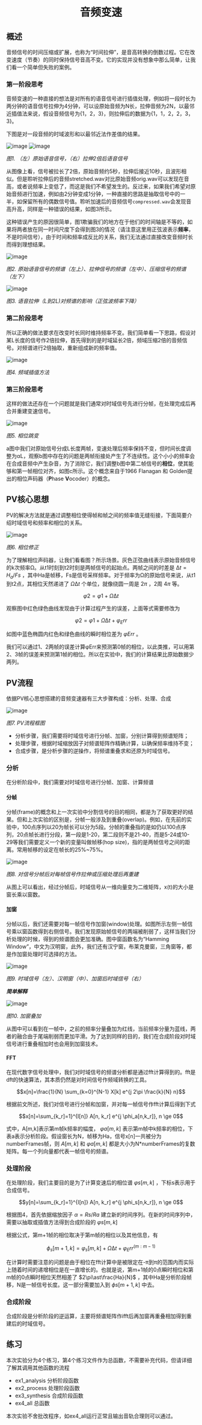 <h1 align="center"> 音频变速 </h1>

## 概述

音频信号的时间压缩或扩展，也称为“时间拉伸”，是音高转换的倒数过程。它在改变速度（节奏）的同时保持信号音高不变。它的实现并没有想象中那么简单，让我们看一个简单但失败的案例。

### 第一阶段思考

音频变速的一种直接的想法是对所有的语音信号进行插值处理，例如将一段时长为两分钟的语音信号拉伸为4分钟，可以设原始音频为N长，拉伸音频为2N，以最邻近插值法来说，假设音频信号为{1，2，3}，则拉伸后的数据为{1，1，2，2，3，3}。

下图是对一段音频的时域波形和以最邻近法作差值的结果。

![image](https://user-images.githubusercontent.com/88413945/185904888-4f3b1173-6fb1-400f-88bf-8c03d0b0c5b8.png)
![image](https://user-images.githubusercontent.com/88413945/185904905-f173a47f-7a85-457d-b1e4-95bb6480fe4a.png)

*图1. （左）原始语音信号，（右）拉伸2倍后语音信号*

从图像上看，信号被拉长了2倍，原始音频约5秒，拉伸后接近10秒，且波形相似。但是聆听拉伸后的音频stretched.wav对比原始音频orig.wav可以发现在音高，或者说频率上变低了，而这是我们不希望发生的。反过来，如果我们希望对原始音频进行加速，例如由2分钟变成1分钟，一种直接的思路是抽取信号中的一半，如保留所有的偶数信号值。聆听加速后的音频信号<code>compressed.wav</code>会发现音高升高，同样是一种错误的结果，如图3所示。

这种错误产生的原因很简单，图1欺骗我们的地方在于他们的时间轴是不等的，如果将两者放在同一时间尺度下会得到图3的情况（请注意这里用正弦波表示**频率**，不是时间信号），由于时间和频率成反比的关系，我们无法通过直接改变音频时长而得到理想结果。

![image](https://user-images.githubusercontent.com/88413945/185905109-5440ef66-3711-4197-ab62-4355b733bc64.png)

*图2. 原始语音信号的频谱（左上）、拉伸信号的频谱（左中）、压缩信号的频谱（左下）*

![image](https://user-images.githubusercontent.com/88413945/185905117-50181a11-c6fd-44c4-bdf5-0b7b70cb52f7.png)

*图3. 语音拉伸（L到2L)对频谱的影响（正弦波频率下降）*

### 第二阶段思考

所以正确的做法要求在改变时长同时维持频率不变。我们简单看一下思路，假设对某L长度的信号作2倍拉伸，首先得到的是时域延长2倍，频域压缩2倍的音频信号。对频谱进行2倍抽取，重新组成新的频率值。

![image](https://user-images.githubusercontent.com/88413945/185905448-08338044-449d-42fa-bfcc-594c8a469664.png)

*图4. 频域插值方法*


### 第三阶段思考

这样的做法还存在一个问题就是我们通常对时域信号先进行分帧，在处理完成后再合并重建变速信号。

![image](https://user-images.githubusercontent.com/88413945/185905518-a30e3ef9-af57-4ab5-8204-c062f96fae1b.png)

*图5. 相位跳变*

a图中我们对原始信号分成L长度两帧，变速处理后频率保持不变，但时间长度调整为αL，观察b图中存在的问题是两帧衔接处产生了不连续性。这个小小的频率会在合成音频中产生杂音，为了消除它，我们调整b图中第二帧信号的**相位**，使其能够和第一帧相位对齐，如图c所示。这个概念来自于1966 Flanagan 和 Golden提出的相位声码器（**P**hase **V**ocoder）的概念。

## PV核心思想

PV的解决方法就是通过调整相位使得帧和帧之间的频率值无缝衔接，下面简要介绍时域信号和频率和相位的关系。

![image](https://user-images.githubusercontent.com/88413945/185905668-8cd5e66d-ceef-4ba8-a4ef-74c4668002d4.png)

*图6. 相位修正*

为了理解相位声码器，让我们看看图？所示场景。灰色正弦曲线表示原始音频信号的k次频率Ω。从t1时刻到t2时刻是两帧信号的起始点。两帧之间的时差是 $∆t=H_a/Fs$ ，其中Ha是帧移，Fs是信号采样频率。对于频率为Ω的原始信号来说，从t1到t2点，其相位天然递进了 $Ω∆t$ 个单位，就像绕圆一周是 $2π$ ，2周 $4π$ 等。

$$φ2=φ1+Ω∆t$$

观察图中红色绿色曲线发现由于计算过程产生的误差，上面等式需要修改为

$$φ2=φ1+Ω∆t+φ_Err$$

如图中蓝色椭圆内红色和绿色曲线的瞬时相位差为 $φErr$ 。

我们可以通过1、2两帧的误差计算φErr来预测第0帧的相位，以此类推，可以用第2、3帧的误差来预测第1帧的相位。所以在实验中，我们的计算结果比原始数据少两列。

## PV流程

依据PV核心思想搭建的音频变速器有三大步骤构成：分析、处理、合成

![image](https://user-images.githubusercontent.com/88413945/185905950-8931f5de-16a7-46dd-89ca-46bac1ff310d.png)

*图7. PV流程框图*

- 分析步骤，我们需要将时域信号进行分帧、加窗，分别计算得到频谱矩阵；  
- 处理步骤，根据时域缩放因子对频谱矩阵作精确计算，以确保频率维持不变；  
- 合成步骤，是分析步骤的逆操作，将频谱重叠求和还原为时域信号。  

### 分析

在分析阶段中，我们需要对时域信号进行分帧、加窗、计算频谱

#### 分帧

分帧(frame)的概念和上一次实验中分割信号的目的相同，都是为了获取更好的结果。但和上次实验的区别是，分帧一般涉及到重叠(overlap)。例如，在先前的实验中，100点序列以20为帧长可以分为5段。分帧的重叠指的是如仍以100点序列，20点帧长进行分段，第一段是1-20，第二段则不是21-40，而是5-24或10-29等我们需要定义一个新的变量叫做帧移(hop size)，指的是两帧信号之间的距离。常用帧移的设定在帧长的25%~75%。

![image](https://user-images.githubusercontent.com/88413945/185906176-8378458a-6d8e-4f48-b958-14783cb2092f.png)

*图8. 对信号分帧后对每帧信号作拉伸或压缩处理后再重建*

从图上可以看出，经过分帧后，时域信号从一维向量变为二维矩阵，x(t)的大小是窗长乘以窗数。

#### 加窗

分帧以后，我们还需要对每一帧信号作加窗(window)处理。如图所示左侧一帧信号乘以窗函数得到右侧信号。我们发现原始帧信号的两端被削弱了，这样当我们分析处理的时候，得到的频谱图会更加准确。图中窗函数名为“Hamming Window”，中文为汉明窗，此外，我们还有汉宁窗，布莱克曼窗，三角窗等，都是作加窗处理时可选择的方法。
 
![image](https://user-images.githubusercontent.com/88413945/185906297-98f191d3-d2df-435f-a462-1713afbbc7f4.png)

*图9. 时域信号（左）、汉明窗（中）、加窗后时域信号（右）*

***简单解释***

![image](https://user-images.githubusercontent.com/88413945/185906363-50095098-90ab-49b6-b20d-bfad95aaaa48.png)

*图10. 加窗叠加*

从图中可以看到在一帧中，之前的频率分量叠加为红线，当前频率分量为蓝线，两者的融合由于尾端削弱而更加平滑。为了达到同样的目的，我们在合成阶段对时域信号进行重叠相加时也会用到加窗技术。

#### FFT

在现代数字信号处理中，我们对时域信号的频谱分析都是通过fft计算得到的。fft是dft的快速算法，其本质仍然是对时间信号作频域转换的工具。

$$x[n]=\frac{1}{N} \sum_{k=0}^{N-1} X[k] e^{j 2\pi \frac{k}{N} n}$$

根据前文所述，我们对信号进行分帧和加窗，并对每一帧信号作fft计算后得到下式

$$x[n]=\sum_{k_r]=1}^{I[n]} A[n, k_r] e^{j \phi_a[n,k_r]}, n \ge 0$$

式中，A[m,k]表示第m帧k频率的幅度， $φa[m,k]$ 表示第m帧中k频率的相位，下表a表示分析阶段。假设窗长为N，帧移为Ha，信号x[n]一共被分为numberFrames帧，则 $A[m,k]$ 和 $φa[m,k]$ 都是大小为N*numberFrames的复数矩阵。每一个列向量都代表一帧信号的频谱。

### 处理阶段

在处理阶段，我们主要目的是为了计算变速后的相位谱 $φs[m,k]$ ，下标s表示用于合成信号。

$$y[n]=\sum_{k_r]=1}^{I[n]} A[n, k_r] e^{j \phi_s[n,k_r]}, n \ge 0$$

根据图4，首先依据缩放因子 $α=Rs/Ra$ 建立新的时间序列。在新的时间序列中，需要以抽取或插值方法得到合成阶段的 $φs[m,k]$ 

根据公式，第m+1帧的相位取决于第m帧的相位以及其他信息，有

$$\phi_s[m+1,k]=φ_s[m,k]+Ω∆t+φ_Err^(m:m-1)$$

在计算时需要注意的问题是由于相位在fft计算中是被限定在-π到π的范围内而实际上随着时间的递增相位是在一直增长的。也就是说，第m+1帧的0点瞬时相位和第m帧的0点瞬时相位天然相差了 $2\pi\ast\frac{Ha}{N}$ ，其中Ha是分析阶段帧移，N是一帧信号长度。这一部分需要加入到 $\phi s[m+1,k]$ 中去。

### 合成阶段

合成阶段是分析阶段的逆运算，主要将频谱矩阵作ifft后再加窗再重叠相加得到重建后的时域信号。

## 练习

本次实验分为4个练习，第4个练习文件作为总函数，不需要补充代码，但请详细了解其调用其他函数的流程  
- ex1_analysis 分析阶段函数  
- ex2_process 处理阶段函数  
- ex3_synthesis 合成阶段函数  
- ex4_all	总函数  

本次实验不舍批改程序，如ex4_all运行正常且输出音轨合理则可以通过。


